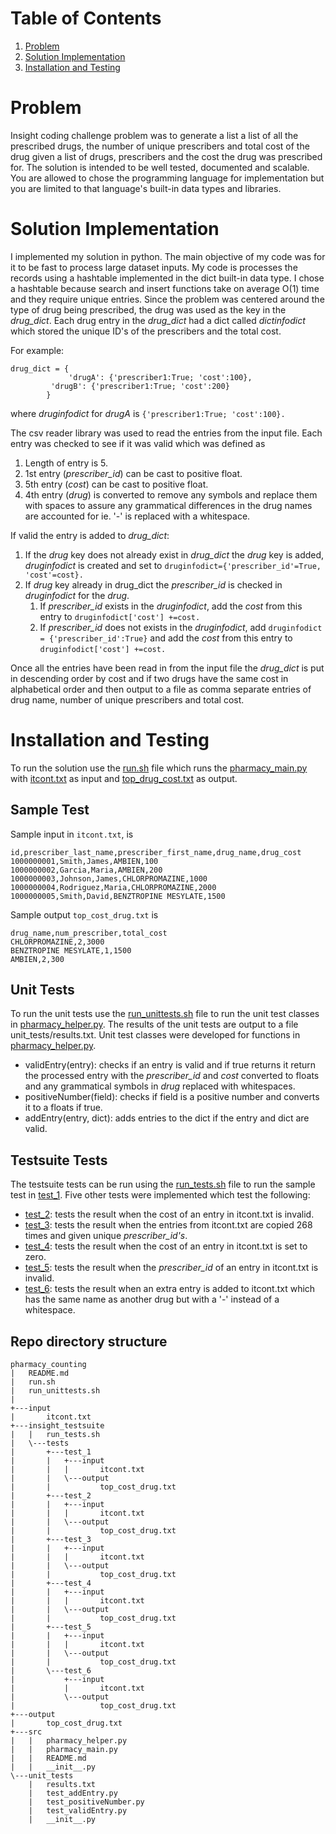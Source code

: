 # Table of Contents
1. [Problem](README.md#problem)
2. [Solution Implementation](README.md#solution-implementation)
3. [Installation and Testing](README.md#installation-and-testing)

# Problem

Insight coding challenge problem was to generate a list a list of all the prescribed drugs, the number of unique prescribers and total cost of the drug given a list of drugs, prescribers and the cost the drug was prescribed for. The solution is intended to be well tested, documented and scalable. You are allowed to chose the programming language for implementation but you are limited to that language's built-in data types and libraries.

# Solution Implementation

I implemented my solution in python. The main objective of my code was for it to be fast to process large dataset inputs. My code is processes the records using a hashtable implemented in the dict built-in data type. I chose a hashtable because search and insert functions take on average O(1) time and they require unique entries. Since the problem was centered around the type of drug being prescribed, the drug was used as the key in the *drug_dict*. Each drug entry in the *drug_dict* had a dict called *dictinfodict* which stored the unique ID's of the prescribers and the total cost.

For example:

```
drug_dict = {
             'drugA': {'prescriber1:True; 'cost':100},
	     'drugB': {'prescriber1:True; 'cost':200}
	    }
```

where *druginfodict* for *drugA* is `{'prescriber1:True; 'cost':100}.`

The csv reader library was used to read the entries from the input file. Each entry was checked to see if it was valid which was defined as
1. Length of entry is 5.
2. 1st entry (*prescriber_id*) can be cast to positive float.
3. 5th entry (*cost*) can be cast to positive float.
4. 4th entry (*drug*) is converted to remove any symbols and replace them with spaces to assure any grammatical differences in the drug names are accounted for ie. '-' is replaced with a whitespace.

If valid the entry is added to *drug_dict*:
1. If the *drug* key does not already exist in *drug_dict* the *drug* key is added, *druginfodict* is created and set to `druginfodict={'prescriber_id'=True, 'cost'=cost}.`
2. If *drug* key already in drug_dict the *prescriber_id* is checked in *druginfodict* for the *drug*.
	1. If *prescriber_id* exists in the *druginfodict*, add the *cost* from this entry to `druginfodict['cost'] +=cost.`
	2. If *prescriber_id* does not exists in the *druginfodict*, add `druginfodict = {'prescriber_id':True}` and add the *cost* from this entry to `druginfodict['cost'] +=cost.`

Once all the entries have been read in from the input file the *drug_dict* is put in descending order by cost and if two drugs have the same cost in alphabetical order and then output to a file as comma separate entries of drug name, number of unique prescribers and total cost.

# Installation and Testing

To run the solution use the [run.sh](https://github.com/souzanmirza/pharmacy_counting/blob/master/run.sh) file which runs the [pharmacy_main.py](https://github.com/souzanmirza/pharmacy_counting/blob/master/src/pharmacy_main.py) with [itcont.txt](https://github.com/souzanmirza/pharmacy_counting/blob/master/input/itcont.txt) as input and [top_drug_cost.txt](https://github.com/souzanmirza/pharmacy_counting/blob/master/output/top_cost_drug.txt) as output. 

## Sample Test

Sample input in `itcont.txt`, is
```
id,prescriber_last_name,prescriber_first_name,drug_name,drug_cost
1000000001,Smith,James,AMBIEN,100
1000000002,Garcia,Maria,AMBIEN,200
1000000003,Johnson,James,CHLORPROMAZINE,1000
1000000004,Rodriguez,Maria,CHLORPROMAZINE,2000
1000000005,Smith,David,BENZTROPINE MESYLATE,1500
```

Sample output `top_cost_drug.txt` is
```
drug_name,num_prescriber,total_cost
CHLORPROMAZINE,2,3000
BENZTROPINE MESYLATE,1,1500
AMBIEN,2,300
```

## Unit Tests

To run the unit tests use the [run_unittests.sh](https://github.com/souzanmirza/pharmacy_counting/blob/master/run_unittests.sh) file to run the unit test classes in [pharmacy_helper.py](https://github.com/souzanmirza/pharmacy_counting/blob/master/src/pharmacy_helper.py). The results of the unit tests are output to a file unit_tests/results.txt. Unit test classes were developed for functions in [pharmacy_helper.py](https://github.com/souzanmirza/pharmacy_counting/blob/master/src/pharmacy_helper.py). 
* validEntry(entry): checks if an entry is valid and if true returns it return the processed entry with the *prescriber_id* and *cost* converted to floats and any grammatical symbols in *drug* replaced with whitespaces. 
* positiveNumber(field): checks if field is a positive number and converts it to a floats if true.
* addEntry(entry, dict): adds entries to the dict if the entry and dict are valid.

## Testsuite Tests

The testsuite tests can be run using the [run_tests.sh](https://github.com/souzanmirza/pharmacy_counting/blob/master/insight_testsuite/run_tests.sh) file to run the sample test in [test_1](https://github.com/souzanmirza/pharmacy_counting/tree/master/insight_testsuite/tests/test_1). Five other tests were implemented which test the following:
* [test_2](https://github.com/souzanmirza/pharmacy_counting/tree/master/insight_testsuite/tests/test_2): tests the result when the cost of an entry in itcont.txt is invalid.
* [test_3](https://github.com/souzanmirza/pharmacy_counting/tree/master/insight_testsuite/tests/test_3): tests the result when the entries from itcont.txt are copied 268 times and given unique *prescriber_id's*.
* [test_4](https://github.com/souzanmirza/pharmacy_counting/tree/master/insight_testsuite/tests/test_4): tests the result when the cost of an entry in itcont.txt is set to zero.
* [test_5](https://github.com/souzanmirza/pharmacy_counting/tree/master/insight_testsuite/tests/test_5): tests the result when the *prescriber_id* of an entry in itcont.txt is invalid.
* [test_6](https://github.com/souzanmirza/pharmacy_counting/tree/master/insight_testsuite/tests/test_6): tests the result when an extra entry is added to itcont.txt which has the same name as another drug but with a '-' instead of a whitespace.

## Repo directory structure
```
pharmacy_counting
|   README.md
|   run.sh
|   run_unittests.sh
|
+---input
|       itcont.txt
+---insight_testsuite
|   |   run_tests.sh
|   \---tests
|       +---test_1
|       |   +---input
|       |   |       itcont.txt
|       |   \---output
|       |           top_cost_drug.txt
|       +---test_2
|       |   +---input
|       |   |       itcont.txt
|       |   \---output
|       |           top_cost_drug.txt
|       +---test_3
|       |   +---input
|       |   |       itcont.txt
|       |   \---output
|       |           top_cost_drug.txt
|       +---test_4
|       |   +---input
|       |   |       itcont.txt
|       |   \---output
|       |           top_cost_drug.txt   
|       +---test_5
|       |   +---input
|       |   |       itcont.txt  
|       |   \---output
|       |           top_cost_drug.txt        
|       \---test_6  
|           +---input
|           |       itcont.txt   
|           \---output
|                   top_cost_drug.txt 
+---output
|       top_cost_drug.txt
+---src
|   |   pharmacy_helper.py
|   |   pharmacy_main.py
|   |   README.md
|   |   __init__.py
\---unit_tests
    |   results.txt
    |   test_addEntry.py
    |   test_positiveNumber.py
    |   test_validEntry.py
    |   __init__.py
```            


